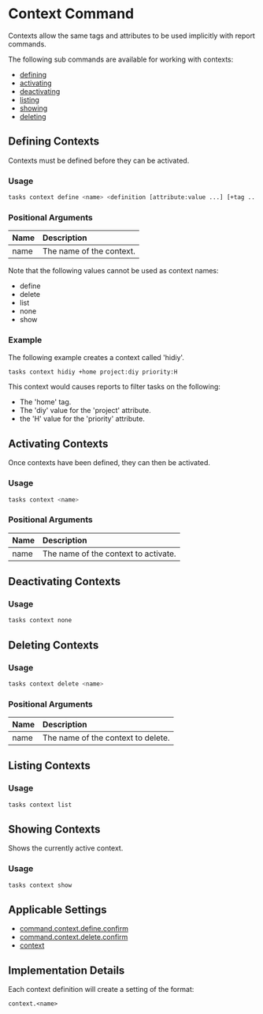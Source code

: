 # Context Command

Contexts allow the same tags and attributes to be used implicitly with report commands.

The following sub commands are available for working with contexts:

* [defining](#defining-contexts)
* [activating](#activating-contexts)
* [deactivating](#deactivating-contexts)
* [listing](#listing-contexts)
* [showing](#showing-contexts)
* [deleting](#deleting-contexts)

## Defining Contexts

Contexts must be defined before they can be activated.

### Usage

```bash
tasks context define <name> <definition [attribute:value ...] [+tag ...]>
```

### Positional Arguments

|Name     |Description             |
|:--------|:-----------------------|
|name     |The name of the context.|

Note that the following values cannot be used as context names:

* define
* delete
* list
* none
* show

### Example

The following example creates a context called 'hidiy'.

```bash
tasks context hidiy +home project:diy priority:H
```

This context would causes reports to filter tasks on the following:

* The 'home' tag.
* The 'diy' value for the 'project' attribute.
* the 'H' value for the 'priority' attribute.

## Activating Contexts

Once contexts have been defined, they can then be activated.

### Usage

```bash
tasks context <name>
```

### Positional Arguments

|Name     |Description                         |
|:--------|:-----------------------------------|
|name     |The name of the context to activate.|

## Deactivating Contexts

### Usage

```bash
tasks context none
```

## Deleting Contexts

### Usage

```bash
tasks context delete <name>
```

### Positional Arguments

|Name     |Description                       |
|:--------|:---------------------------------|
|name     |The name of the context to delete.|

## Listing Contexts

### Usage

```bash
tasks context list
```

## Showing Contexts

Shows the currently active context.

### Usage

```bash
tasks context show
```

## Applicable Settings

* [command.context.define.confirm](settings.md#commandcontextdefineconfirm)
* [command.context.delete.confirm](settings.md#commandcontextdeleteconfirm)
* [context](settings.md#context)

## Implementation Details

Each context definition will create a setting of the format:

```text
context.<name>
```
